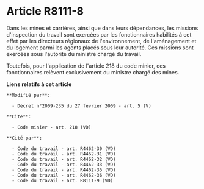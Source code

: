 # Article R8111-8

Dans les mines et carrières, ainsi que dans leurs dépendances, les missions d'inspection du travail sont exercées par les
fonctionnaires habilités à cet effet par les directeurs régionaux de l'environnement, de l'aménagement et du logement parmi
les agents placés sous leur autorité. Ces missions sont exercées sous l'autorité du ministre chargé du travail. 

Toutefois, pour l'application de l'article 218 du code minier, ces fonctionnaires relèvent exclusivement du ministre chargé
des mines.

**Liens relatifs à cet article**

	**Modifié par**:

	  - Décret n°2009-235 du 27 février 2009 - art. 5 (V)

	**Cite**:

	  - Code minier - art. 218 (VD)

	**Cité par**:

	  - Code du travail - art. R4462-30 (VD)
	  - Code du travail - art. R4462-31 (VD)
	  - Code du travail - art. R4462-32 (VD)
	  - Code du travail - art. R4462-33 (VD)
	  - Code du travail - art. R4462-35 (VD)
	  - Code du travail - art. R4462-36 (VD)
	  - Code du travail - art. R8111-9 (VD)
